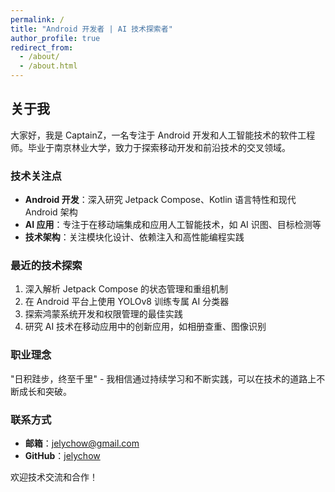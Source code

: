 ```yaml
---
permalink: /
title: "Android 开发者 | AI 技术探索者"
author_profile: true
redirect_from: 
  - /about/
  - /about.html
---
```


## 关于我

大家好，我是 CaptainZ，一名专注于 Android 开发和人工智能技术的软件工程师。毕业于南京林业大学，致力于探索移动开发和前沿技术的交叉领域。

### 技术关注点

- **Android 开发**：深入研究 Jetpack Compose、Kotlin 语言特性和现代 Android 架构
- **AI 应用**：专注于在移动端集成和应用人工智能技术，如 AI 识图、目标检测等
- **技术架构**：关注模块化设计、依赖注入和高性能编程实践

### 最近的技术探索

1. 深入解析 Jetpack Compose 的状态管理和重组机制
2. 在 Android 平台上使用 YOLOv8 训练专属 AI 分类器
3. 探索鸿蒙系统开发和权限管理的最佳实践
4. 研究 AI 技术在移动应用中的创新应用，如相册查重、图像识别

### 职业理念

"日积跬步，终至千里" - 我相信通过持续学习和不断实践，可以在技术的道路上不断成长和突破。

### 联系方式

- **邮箱**：jelychow@gmail.com
- **GitHub**：[jelychow](https://github.com/jelychow)

欢迎技术交流和合作！
